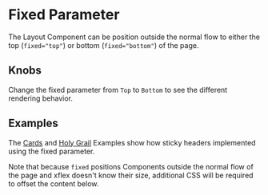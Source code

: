 # Fixed Parameter

The Layout Component can be position outside the normal flow to either the top (`fixed="top"`) or bottom (`fixed="bottom"`) of the page.

## Knobs

Change the fixed parameter from `Top` to `Bottom` to see the different rendering behavior.

## Examples

The [Cards](https://xflex.github.io/xflex/?selectedKind=%20Examples&selectedStory=Cards) and [Holy Grail](https://xflex.github.io/xflex/?selectedKind=%20Examples&selectedStory=Holy%20Grail) Examples show how sticky headers implemented using the fixed parameter.

Note that because `fixed` positions Components outside the normal flow of the page and xflex doesn't know their size, additional CSS will be required to offset the content below.
